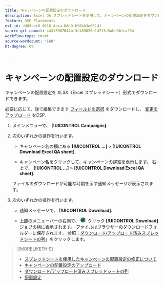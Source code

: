 ```yaml
---
title: キャンペーンの配置設定のダウンロード
description: Excel QA スプレッドシートを使用して、キャンペーンの配置設定をダウンロードする方法を説明します。
feature: DSP Placements
exl-id: dd65eec8-9616-4eca-b6b9-b904b3e65141
source-git-commit: 443f8907644bf3e480626e14713e8abb9bfca284
workflow-type: tm+mt
source-wordcount: '168'
ht-degree: 0%

---
```


# キャンペーンの配置設定のダウンロード

キャンペーンの配置設定を XLSX（Excel スプレッドシート）形式でダウンロードできます。

必要に応じて、後で編集できます [フィールドを選択](qa-sheet-columns.md) をダウンロードし、 [変更をアップロード](qa-sheet-upload.md) をDSP.

1. メインメニューで、 **[!UICONTROL Campaigns]**.

1. 次のいずれかの操作を行います。

   * キャンペーン名の横にある **[!UICONTROL ...]** > **[!UICONTROL Download Excel QA sheet]**.

   * キャンペーン名をクリックして、キャンペーンの詳細を表示します。 右上で、 **[!UICONTROL ...]** > **[!UICONTROL Download Excel QA sheet]**.

   ファイルのダウンロードが可能な時期を示す通知メッセージが表示されます。

1. 次のいずれかの操作を行います。

   * 通知メッセージで、 **[!UICONTROL Download].**

   * 上部のメニューバーの右側で、 ![ジョブ](/help/dsp/assets/downloads.png). クリック **[!UICONTROL Download]** ジョブの横に表示されます。
   ファイルはブラウザーのダウンロードフォルダーに保存されます。 参照：[ダウンロード/アップロード済みスプレッドシートの列](qa-sheet-columns.md)」をクリックします。

>[!MORELIKETHIS]
>
>* [スプレッドシートを使用したキャンペーンの配置設定の修正について](qa-about.md)
>* [キャンペーンの配置設定のアップロード](qa-sheet-upload.md)
>* [ダウンロード/アップロード済みスプレッドシートの列](qa-sheet-columns.md)
>* [配置設定](/help/dsp/campaign-management/placements/placement-settings.md)

